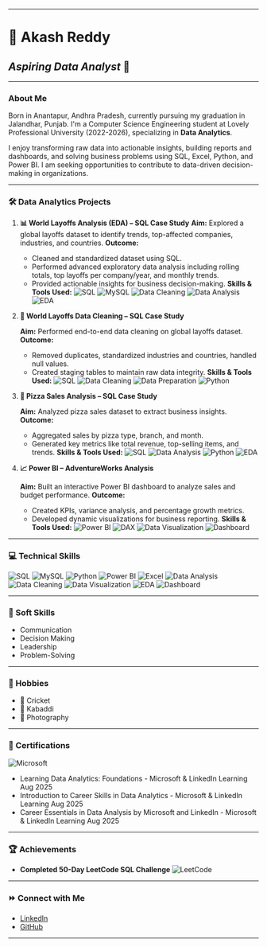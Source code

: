 
---

# **🎯 Akash Reddy**

## *Aspiring Data Analyst* 🚀

---

### **About Me**

Born in Anantapur, Andhra Pradesh, currently pursuing my graduation in Jalandhar, Punjab. I'm a Computer Science Engineering student at Lovely Professional University (2022-2026), specializing in **Data Analytics**.

I enjoy transforming raw data into actionable insights, building reports and dashboards, and solving business problems using SQL, Excel, Python, and Power BI. I am seeking opportunities to contribute to data-driven decision-making in organizations.

---

### **🛠️ Data Analytics Projects**

1. **📊 World Layoffs Analysis (EDA) – SQL Case Study**
   **Aim:** Explored a global layoffs dataset to identify trends, top-affected companies, industries, and countries.
   **Outcome:**

   * Cleaned and standardized dataset using SQL.
   * Performed advanced exploratory data analysis including rolling totals, top layoffs per company/year, and monthly trends.
   * Provided actionable insights for business decision-making.
     **Skills & Tools Used:**
     ![SQL](https://img.shields.io/badge/SQL-00758F?style=for-the-badge\&logo=MySQL\&logoColor=white) ![MySQL](https://img.shields.io/badge/MySQL-00758F?style=for-the-badge\&logo=mysql\&logoColor=white) ![Data Cleaning](https://img.shields.io/badge/Data%20Cleaning-4CAF50?style=for-the-badge) ![Data Analysis](https://img.shields.io/badge/Data%20Analysis-F7DF1E?style=for-the-badge) ![EDA](https://img.shields.io/badge/EDA-FF5733?style=for-the-badge)

2. **🧹 World Layoffs Data Cleaning – SQL Case Study**

   **Aim:** Performed end-to-end data cleaning on global layoffs dataset.
   **Outcome:**

   * Removed duplicates, standardized industries and countries, handled null values.
   * Created staging tables to maintain raw data integrity.
     **Skills & Tools Used:**
     ![SQL](https://img.shields.io/badge/SQL-00758F?style=for-the-badge\&logo=MySQL\&logoColor=white) ![Data Cleaning](https://img.shields.io/badge/Data%20Cleaning-4CAF50?style=for-the-badge) ![Data Preparation](https://img.shields.io/badge/Data%20Preparation-F39C12?style=for-the-badge) ![Python](https://img.shields.io/badge/Python-3776AB?style=for-the-badge\&logo=python\&logoColor=white)

4. **🍕 Pizza Sales Analysis – SQL Case Study**

   **Aim:** Analyzed pizza sales dataset to extract business insights.
   **Outcome:**

   * Aggregated sales by pizza type, branch, and month.
   * Generated key metrics like total revenue, top-selling items, and trends.
     **Skills & Tools Used:**
     ![SQL](https://img.shields.io/badge/SQL-00758F?style=for-the-badge\&logo=MySQL\&logoColor=white) ![Data Analysis](https://img.shields.io/badge/Data%20Analysis-F7DF1E?style=for-the-badge) ![Python](https://img.shields.io/badge/Python-3776AB?style=for-the-badge\&logo=python\&logoColor=white) ![EDA](https://img.shields.io/badge/EDA-FF5733?style=for-the-badge)

6. **📈 Power BI – AdventureWorks Analysis**

   **Aim:** Built an interactive Power BI dashboard to analyze sales and budget performance.
   **Outcome:**

   * Created KPIs, variance analysis, and percentage growth metrics.
   * Developed dynamic visualizations for business reporting.
     **Skills & Tools Used:**
     ![Power BI](https://img.shields.io/badge/Power%20BI-F2C811?style=for-the-badge\&logo=powerbi\&logoColor=black) ![DAX](https://img.shields.io/badge/DAX-0078D4?style=for-the-badge) ![Data Visualization](https://img.shields.io/badge/Data%20Viz-4CAF50?style=for-the-badge) ![Dashboard](https://img.shields.io/badge/Dashboard-8E44AD?style=for-the-badge)

---

### **💻 Technical Skills**

![SQL](https://img.shields.io/badge/SQL-00758F?style=for-the-badge\&logo=MySQL\&logoColor=white)
![MySQL](https://img.shields.io/badge/MySQL-00758F?style=for-the-badge\&logo=mysql\&logoColor=white)
![Python](https://img.shields.io/badge/Python-3776AB?style=for-the-badge\&logo=python\&logoColor=white)
![Power BI](https://img.shields.io/badge/Power%20BI-F2C811?style=for-the-badge\&logo=powerbi\&logoColor=black)
![Excel](https://img.shields.io/badge/Excel-217346?style=for-the-badge\&logo=microsoft-excel\&logoColor=white)
![Data Analysis](https://img.shields.io/badge/Data%20Analysis-F7DF1E?style=for-the-badge)
![Data Cleaning](https://img.shields.io/badge/Data%20Cleaning-4CAF50?style=for-the-badge)
![Data Visualization](https://img.shields.io/badge/Data%20Visualization-4CAF50?style=for-the-badge)
![EDA](https://img.shields.io/badge/EDA-FF5733?style=for-the-badge)
![Dashboard](https://img.shields.io/badge/Dashboard-8E44AD?style=for-the-badge)

---

### **🧠 Soft Skills**

* Communication
* Decision Making
* Leadership
* Problem-Solving

---

### **🎨 Hobbies**

* 🏸 Cricket
* 🎾 Kabaddi
* 📸 Photography

---

### **📜 Certifications**

![Microsoft](https://img.shields.io/badge/Microsoft-0078D4?style=for-the-badge\&logo=microsoft\&logoColor=white)

* Learning Data Analytics: Foundations - Microsoft & LinkedIn Learning Aug 2025
* Introduction to Career Skills in Data Analytics - Microsoft & LinkedIn Learning Aug 2025
* Career Essentials in Data Analysis by Microsoft and LinkedIn - Microsoft & LinkedIn Learning Aug 2025

---

### **🏆 Achievements**


* **Completed 50-Day LeetCode SQL Challenge** ![LeetCode](https://img.shields.io/badge/LeetCode-SQL-FFA116?style=for-the-badge\&logo=leetcode\&logoColor=black)

---

### **⏩ Connect with Me**

* [LinkedIn](https://www.linkedin.com/in/biyyam-akash-reddy-ba871b252)
* [GitHub](https://github.com/akashreddy1234)

---


